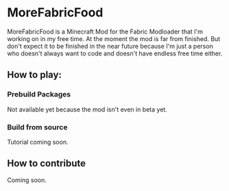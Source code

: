 <h1>MoreFabricFood</h1>
MoreFabricFood is a Minecraft Mod for the Fabric Modloader that I'm working on in my free time. At the moment the mod is far from finished. But don't expect it to be finished in the near future because I'm just a person who doesn't always want to code and doesn't have endless free time either.

<h2>How to play:</h2>
<h3>Prebuild Packages</h3>
Not available yet because the mod isn't even in beta yet.
<h3>Build from source</h3>
Tutorial coming soon.

<h2>How to contribute</h2>
Coming soon.
